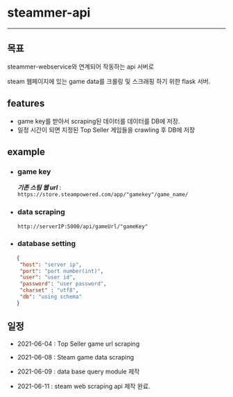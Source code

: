 # steammer-api

-----
## 목표

steammer-webservice와 연계되어 작동하는 api 서버로

steam 웹페이지에 있는 game data를 크롤링 및 스크래핑 하기 위한 flask 서버.


## features


- game key를 받아서 scraping된 데이터를 데이터를 DB에 저장.
- 일정 시간이 되면 지정된 Top Seller 게임들을 crawling 후 DB에 저장


## example


- ### game key 


  ***기존 스팀 웹 url*** : ` https://store.steampowered.com/app/"gamekey"/game_name/ `
 

- ### data scraping 


    `http://serverIP:5000/api/gameUrl/"gameKey"`
  

- ### database setting
```json
   {
    "host": "server ip",
    "port": "port number(int)",
    "user": "user id",
    "password": "user password",
    "charset" : "utf8",
    "db": "using schema"
   }
```


## 일정


- 2021-06-04 : Top Seller game url scraping
  

- 2021-06-08 : Steam game data scraping


- 2021-06-09 : data base query module 제작


- 2021-06-11 : steam web scraping api 제작 완료.
